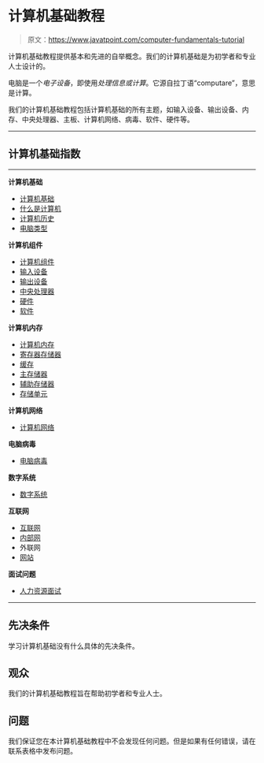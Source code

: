 # 计算机基础教程

> 原文：<https://www.javatpoint.com/computer-fundamentals-tutorial>

计算机基础教程提供基本和先进的自举概念。我们的计算机基础是为初学者和专业人士设计的。

电脑是一个*电子设备*，即使用*处理信息或计算*。它源自拉丁语“computare”，意思是计算。

我们的计算机基础教程包括计算机基础的所有主题，如输入设备、输出设备、内存、中央处理器、主板、计算机网络、病毒、软件、硬件等。

* * *

## 计算机基础指数

* * *

**计算机基础**

*   [计算机基础](computer-fundamentals-tutorial)
*   [什么是计算机](what-is-computer)
*   [计算机历史](history-of-computer)
*   [电脑类型](types-of-computer)

**计算机组件**

*   [计算机组件](computer-components)
*   [输入设备](input-devices)
*   [输出设备](output-devices)
*   [中央处理器](central-processing-unit)
*   [硬件](hardware)
*   [软件](software)

**计算机内存**

*   [计算机内存](computer-memory)
*   [寄存器存储器](register-memory)
*   [缓存](cache-memory)
*   [主存储器](primary-memory)
*   [辅助存储器](secondary-memory)
*   [存储单元](memory-units)

**计算机网络**

*   [计算机网络](computer-network)

**电脑病毒**

*   [电脑病毒](computer-virus)

**数字系统**

*   [数字系统](number-systems)

**互联网**

*   [互联网](internet)
*   [内部网](intranet)
*   外联网
*   [网站](website)

**面试问题**

*   [人力资源面试](job-interview-questions)

* * *

## 先决条件

学习计算机基础没有什么具体的先决条件。

## 观众

我们的计算机基础教程旨在帮助初学者和专业人士。

## 问题

我们保证您在本计算机基础教程中不会发现任何问题。但是如果有任何错误，请在联系表格中发布问题。